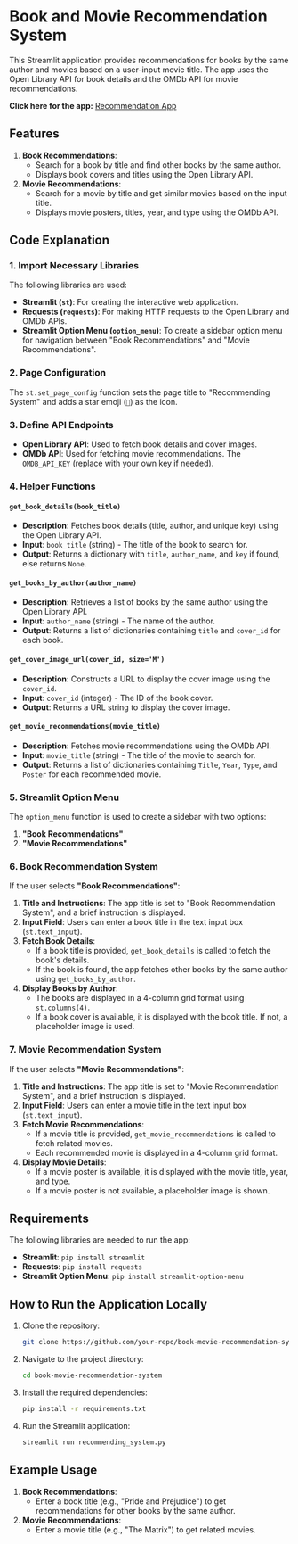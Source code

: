 # Book and Movie Recommendation System

This Streamlit application provides recommendations for books by the same author and movies based on a user-input movie title. The app uses the Open Library API for book details and the OMDb API for movie recommendations.

**Click here for the app:** [Recommendation App](https://recommendationsystems-abe.streamlit.app/)

## Features
1. **Book Recommendations**:
   - Search for a book by title and find other books by the same author.
   - Displays book covers and titles using the Open Library API.
2. **Movie Recommendations**:
   - Search for a movie by title and get similar movies based on the input title.
   - Displays movie posters, titles, year, and type using the OMDb API.

## Code Explanation

### 1. Import Necessary Libraries
The following libraries are used:
- **Streamlit (`st`)**: For creating the interactive web application.
- **Requests (`requests`)**: For making HTTP requests to the Open Library and OMDb APIs.
- **Streamlit Option Menu (`option_menu`)**: To create a sidebar option menu for navigation between "Book Recommendations" and "Movie Recommendations".

### 2. Page Configuration
The `st.set_page_config` function sets the page title to "Recommending System" and adds a star emoji (`🌠`) as the icon.

### 3. Define API Endpoints
- **Open Library API**: Used to fetch book details and cover images.
- **OMDb API**: Used for fetching movie recommendations. The `OMDB_API_KEY`  (replace with your own key if needed).

### 4. Helper Functions
#### `get_book_details(book_title)`
- **Description**: Fetches book details (title, author, and unique key) using the Open Library API.
- **Input**: `book_title` (string) - The title of the book to search for.
- **Output**: Returns a dictionary with `title`, `author_name`, and `key` if found, else returns `None`.

#### `get_books_by_author(author_name)`
- **Description**: Retrieves a list of books by the same author using the Open Library API.
- **Input**: `author_name` (string) - The name of the author.
- **Output**: Returns a list of dictionaries containing `title` and `cover_id` for each book.

#### `get_cover_image_url(cover_id, size='M')`
- **Description**: Constructs a URL to display the cover image using the `cover_id`.
- **Input**: `cover_id` (integer) - The ID of the book cover.
- **Output**: Returns a URL string to display the cover image.

#### `get_movie_recommendations(movie_title)`
- **Description**: Fetches movie recommendations using the OMDb API.
- **Input**: `movie_title` (string) - The title of the movie to search for.
- **Output**: Returns a list of dictionaries containing `Title`, `Year`, `Type`, and `Poster` for each recommended movie.

### 5. Streamlit Option Menu
The `option_menu` function is used to create a sidebar with two options:
1. **"Book Recommendations"**
2. **"Movie Recommendations"**

### 6. Book Recommendation System
If the user selects **"Book Recommendations"**:
1. **Title and Instructions**: The app title is set to "Book Recommendation System", and a brief instruction is displayed.
2. **Input Field**: Users can enter a book title in the text input box (`st.text_input`).
3. **Fetch Book Details**:
   - If a book title is provided, `get_book_details` is called to fetch the book's details.
   - If the book is found, the app fetches other books by the same author using `get_books_by_author`.
4. **Display Books by Author**:
   - The books are displayed in a 4-column grid format using `st.columns(4)`.
   - If a book cover is available, it is displayed with the book title. If not, a placeholder image is used.

### 7. Movie Recommendation System
If the user selects **"Movie Recommendations"**:
1. **Title and Instructions**: The app title is set to "Movie Recommendation System", and a brief instruction is displayed.
2. **Input Field**: Users can enter a movie title in the text input box (`st.text_input`).
3. **Fetch Movie Recommendations**:
   - If a movie title is provided, `get_movie_recommendations` is called to fetch related movies.
   - Each recommended movie is displayed in a 4-column grid format.
4. **Display Movie Details**:
   - If a movie poster is available, it is displayed with the movie title, year, and type.
   - If a movie poster is not available, a placeholder image is shown.

## Requirements
The following libraries are needed to run the app:
- **Streamlit**: `pip install streamlit`
- **Requests**: `pip install requests`
- **Streamlit Option Menu**: `pip install streamlit-option-menu`

## How to Run the Application Locally
1. Clone the repository:
    ```bash
    git clone https://github.com/your-repo/book-movie-recommendation-system.git
    ```
2. Navigate to the project directory:
    ```bash
    cd book-movie-recommendation-system
    ```
3. Install the required dependencies:
    ```bash
    pip install -r requirements.txt
    ```
4. Run the Streamlit application:
    ```bash
    streamlit run recommending_system.py
    ```

## Example Usage
1. **Book Recommendations**:
   - Enter a book title (e.g., "Pride and Prejudice") to get recommendations for other books by the same author.
2. **Movie Recommendations**:
   - Enter a movie title (e.g., "The Matrix") to get related movies.

